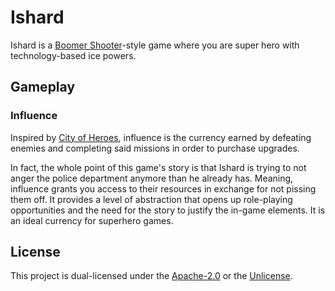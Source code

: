 # Ishard

Ishard is a [Boomer Shooter](https://www.urbandictionary.com/define.php?term=Boomer%20Shooter)-style game where you are super hero with technology-based ice powers.

## Gameplay

### Influence

Inspired by [City of Heroes](https://archive.paragonwiki.com/wiki/Inf), influence is the currency earned by defeating enemies and completing said missions in order to purchase upgrades.

In fact, the whole point of this game's story is that Ishard is trying to not anger the police department anymore than he already has. Meaning, influence grants you access to their resources in exchange for not pissing them off. It provides a level of abstraction that opens up role-playing opportunities and the need for the story to justify the in-game elements. It is an ideal currency for superhero games.

## License

This project is dual-licensed under the [Apache-2.0](LICENSE) or the [Unlicense](UNLICENSE).
